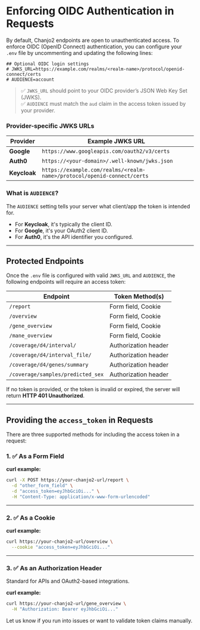 # Enforcing OIDC Authentication in Requests

By default, Chanjo2 endpoints are open to unauthenticated access. To enforce OIDC (OpenID Connect) authentication, you can configure your `.env` file by uncommenting and updating the following lines:

```dotenv
## Optional OIDC login settings
# JWKS_URL=https://example.com/realms/<realm-name>/protocol/openid-connect/certs
# AUDIENCE=account
```

> ✅ `JWKS_URL` should point to your OIDC provider’s JSON Web Key Set (JWKS).  
> ✅ `AUDIENCE` must match the `aud` claim in the access token issued by your provider.

### Provider-specific JWKS URLs

| Provider   | Example JWKS URL                                              |
|------------|---------------------------------------------------------------|
| **Google** | `https://www.googleapis.com/oauth2/v3/certs`                  |
| **Auth0**  | `https://<your-domain>/.well-known/jwks.json`                |
| **Keycloak** | `https://example.com/realms/<realm-name>/protocol/openid-connect/certs` |

### What is `AUDIENCE`?

The `AUDIENCE` setting tells your server what client/app the token is intended for.

- For **Keycloak**, it's typically the client ID.
- For **Google**, it's your OAuth2 client ID.
- For **Auth0**, it's the API identifier you configured.

---

## Protected Endpoints

Once the `.env` file is configured with valid `JWKS_URL` and `AUDIENCE`, the following endpoints will require an access token:

| Endpoint                             | Token Method(s)              |
|--------------------------------------|------------------------------|
| `/report`                            | Form field, Cookie           |
| `/overview`                          | Form field, Cookie           |
| `/gene_overview`                     | Form field, Cookie           |
| `/mane_overview`                     | Form field, Cookie           |
| `/coverage/d4/interval/`             | Authorization header         |
| `/coverage/d4/interval_file/`        | Authorization header         |
| `/coverage/d4/genes/summary`         | Authorization header         |
| `/coverage/samples/predicted_sex`    | Authorization header         |


If no token is provided, or the token is invalid or expired, the server will return **HTTP 401 Unauthorized**.

---

## Providing the `access_token` in Requests

There are three supported methods for including the access token in a request:

### 1. ✅ As a Form Field

**curl example:**

```bash
curl -X POST https://your-chanjo2-url/report \
  -d "other_form_field" \
  -d "access_token=eyJhbGciOi..." \
  -H "Content-Type: application/x-www-form-urlencoded"
```

---

### 2. ✅ As a Cookie

**curl example:**

```bash
curl https://your-chanjo2-url/overview \
  --cookie "access_token=eyJhbGciOi..."
```

---

### 3. ✅ As an Authorization Header

Standard for APIs and OAuth2-based integrations.

**curl example:**

```bash
curl https://your-chanjo2-url/gene_overview \
  -H "Authorization: Bearer eyJhbGciOi..."
```

Let us know if you run into issues or want to validate token claims manually.